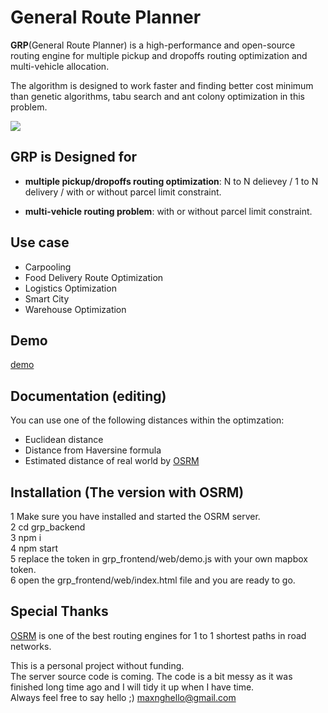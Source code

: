 # General Route Planner
 
**GRP**(General Route Planner) is a high-performance and open-source routing engine for multiple pickup and dropoffs routing optimization and multi-vehicle allocation. 

The algorithm is designed to work faster and finding better cost minimum than genetic algorithms, tabu search and ant colony optimization in this problem.

![](grp.gif)
## GRP is Designed for 

* **multiple pickup/dropoffs routing optimization**: N to N delievey / 1 to N delivery / with or without parcel limit constraint.

* **multi-vehicle routing problem**: with or without parcel limit constraint.

## Use case

* Carpooling
* Food Delivery Route Optimization
* Logistics Optimization
* Smart City
* Warehouse Optimization

## Demo

[demo](http://max-ng.com/grp/) 

## Documentation (editing)
You can use one of the following distances within the optimzation: 
* Euclidean distance 
* Distance from Haversine formula
* Estimated distance of real world by [OSRM](https://github.com/Project-OSRM/osrm-backend)

## Installation (The version with OSRM)
1 Make sure you have installed and started the OSRM server.   
2 cd grp_backend  
3 npm i  
4 npm start  
5 replace the token in grp_frontend/web/demo.js with your own mapbox token.  
6 open the grp_frontend/web/index.html file and you are ready to go.  

## Special Thanks 
[OSRM](https://github.com/Project-OSRM/osrm-backend) is one of the best routing engines for 1 to 1 shortest paths in road networks.

This is a personal project without funding.\
The server source code is coming. The code is a bit messy as it was finished long time ago and I will tidy it up when I have time.\
Always feel free to say hello ;) maxnghello@gmail.com

